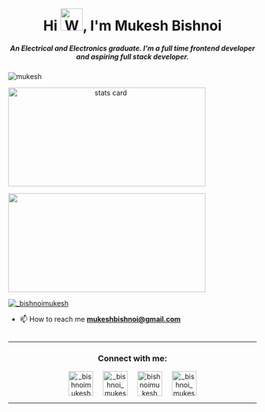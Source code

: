 <!-- - 👋 Hi, I’m Mukesh Bishnoi
- 👀 I’m interested in Web Development
- 🌱 I’m currently learning Flutter
- 💞️ I’m looking to collaborate on Frontend Development
- 💬 Ask me about html css js and react
- 📫 Reach me on @mukeshbishnoi@gmail.com
                  @https://twitter.com/_mukeshbishnoi
                  @https://www.linkedin.com/in/bishnoimukesh/

 -->
 
 <h1 align="center">Hi <img src="https://raw.githubusercontent.com/nixin72/nixin72/master/wave.gif" 
         alt="Waving hand animated gif"
         height="45"
         width="45" />, I'm Mukesh Bishnoi</h1>
<h5 align="center">
  An Electrical and Electronics graduate. I'm a full time frontend developer and aspiring full stack developer.
</h5>
<p align="left"> <img src="https://komarev.com/ghpvc/?username=bishnoimukesh&label=PROFILE+VIEWS&style=flat-square&color=red" alt="mukesh" /> </p>
<p>
<a align= "center" href="https://github.com/bishnoimukesh">
<img alt= "stats card" height="200px" width="400" src="https://github-readme-streak-stats.herokuapp.com/?user=bishnoimukesh&theme=radical">
<!-- <img align="right" height="350" width="400" src="https://cdn.dribbble.com/users/2238041/screenshots/4763918/working.gif" /> </a> -->
</p>
  
<img height="200px" width="400" src="https://github-readme-stats.vercel.app/api?username=bishnoimukesh&count_private=true&theme=radical&show_icons=true" />

<p align="left"> <a href="https://twitter.com/_mukeshbishnoi" target="blank"><img src="https://img.shields.io/twitter/follow/_mukeshbishnoi?logo=twitter&style=for-the-badge" alt="_bishnoimukesh" /></a> </p>

- 📫 How to reach me **mukeshbishnoi@gmail.com**
<br><br>
<hr>

<h3 align="center">Connect with me:</h3>
<p align="center">
<a href="https://twitter.com/_mukeshbishnoi" target="blank"><img align="center" src="https://img.icons8.com/cute-clipart/64/000000/twitter.png" alt="_bishnoimukesh" height="50" width="50" /></a> &nbsp;&nbsp;&nbsp;
  <a href="https://instagram.com/_bishnoi_mukesh" target="blank"><img align="center" src="https://img.icons8.com/cute-clipart/64/000000/instagram.png" alt="_bishnoi_mukesh" height="50" width="50" /></a> &nbsp;&nbsp;&nbsp;
<a href="https://www.linkedin.com/in/bishnoimukesh/" target="blank"><img align="center" src="https://img.icons8.com/cute-clipart/64/000000/linkedin.png" alt="bishnoimukesh" height="50" width="50" /></a>&nbsp;&nbsp;&nbsp;&nbsp;
<a href="https://instagram.com/_bishnoi_mukesh" target="blank"><img align="center" src="https://img.icons8.com/cute-clipart/64/000000/instagram-new.png" alt="_bishnoi_mukesh" height="50" width="50" /></a>
</p>

<hr>
